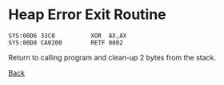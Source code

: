 # Heap Error Exit Routine

```
SYS:00D6 33C0          XOR	AX,AX
SYS:00D8 CA0200        RETF	0002
```

Return to calling program and clean-up 2 bytes from the stack.

[Back](README.md)